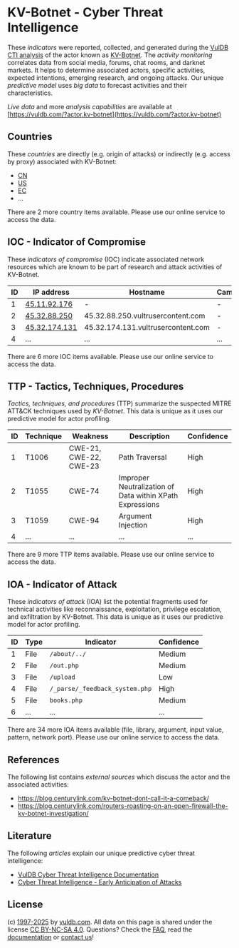 # KV-Botnet - Cyber Threat Intelligence

These _indicators_ were reported, collected, and generated during the [VulDB CTI analysis](https://vuldb.com/?kb.cti) of the actor known as [KV-Botnet](https://vuldb.com/?actor.kv-botnet). The _activity monitoring_ correlates data from social media, forums, chat rooms, and darknet markets. It helps to determine associated actors, specific activities, expected intentions, emerging research, and ongoing attacks. Our unique _predictive model_ uses _big data_ to forecast activities and their characteristics.

_Live data_ and more _analysis capabilities_ are available at [https://vuldb.com/?actor.kv-botnet](https://vuldb.com/?actor.kv-botnet)

## Countries

These _countries_ are directly (e.g. origin of attacks) or indirectly (e.g. access by proxy) associated with KV-Botnet:

* [CN](https://vuldb.com/?country.cn)
* [US](https://vuldb.com/?country.us)
* [EC](https://vuldb.com/?country.ec)
* ...

There are 2 more country items available. Please use our online service to access the data.

## IOC - Indicator of Compromise

These _indicators of compromise_ (IOC) indicate associated network resources which are known to be part of research and attack activities of KV-Botnet.

ID | IP address | Hostname | Campaign | Confidence
-- | ---------- | -------- | -------- | ----------
1 | [45.11.92.176](https://vuldb.com/?ip.45.11.92.176) | - | - | High
2 | [45.32.88.250](https://vuldb.com/?ip.45.32.88.250) | 45.32.88.250.vultrusercontent.com | - | Medium
3 | [45.32.174.131](https://vuldb.com/?ip.45.32.174.131) | 45.32.174.131.vultrusercontent.com | - | Medium
4 | ... | ... | ... | ...

There are 6 more IOC items available. Please use our online service to access the data.

## TTP - Tactics, Techniques, Procedures

_Tactics, techniques, and procedures_ (TTP) summarize the suspected MITRE ATT&CK techniques used by _KV-Botnet_. This data is unique as it uses our predictive model for actor profiling.

ID | Technique | Weakness | Description | Confidence
-- | --------- | -------- | ----------- | ----------
1 | T1006 | CWE-21, CWE-22, CWE-23 | Path Traversal | High
2 | T1055 | CWE-74 | Improper Neutralization of Data within XPath Expressions | High
3 | T1059 | CWE-94 | Argument Injection | High
4 | ... | ... | ... | ...

There are 9 more TTP items available. Please use our online service to access the data.

## IOA - Indicator of Attack

These _indicators of attack_ (IOA) list the potential fragments used for technical activities like reconnaissance, exploitation, privilege escalation, and exfiltration by KV-Botnet. This data is unique as it uses our predictive model for actor profiling.

ID | Type | Indicator | Confidence
-- | ---- | --------- | ----------
1 | File | `/about/../` | Medium
2 | File | `/out.php` | Medium
3 | File | `/upload` | Low
4 | File | `/_parse/_feedback_system.php` | High
5 | File | `books.php` | Medium
6 | ... | ... | ...

There are 34 more IOA items available (file, library, argument, input value, pattern, network port). Please use our online service to access the data.

## References

The following list contains _external sources_ which discuss the actor and the associated activities:

* https://blog.centurylink.com/kv-botnet-dont-call-it-a-comeback/
* https://blog.centurylink.com/routers-roasting-on-an-open-firewall-the-kv-botnet-investigation/

## Literature

The following _articles_ explain our unique predictive cyber threat intelligence:

* [VulDB Cyber Threat Intelligence Documentation](https://vuldb.com/?kb.cti)
* [Cyber Threat Intelligence - Early Anticipation of Attacks](https://www.scip.ch/en/?labs.20201022)

## License

(c) [1997-2025](https://vuldb.com/?kb.changelog) by [vuldb.com](https://vuldb.com/?kb.about). All data on this page is shared under the license [CC BY-NC-SA 4.0](https://creativecommons.org/licenses/by-nc-sa/4.0/). Questions? Check the [FAQ](https://vuldb.com/?kb.faq), read the [documentation](https://vuldb.com/?kb) or [contact us](https://vuldb.com/?contact)!
